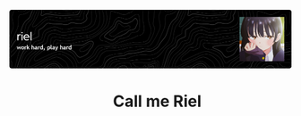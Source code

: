 ![Header](./riel-banner.png)
<div id="toc">
  <ul align="center" style="list-style: none">
    <summary>
      <h1>
       Call me Riel 
      </h1>
    </summary>
  </ul>
</div>




